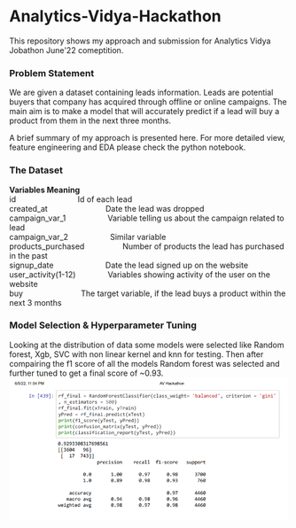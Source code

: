 # Analytics-Vidya-Hackathon
This repository shows my approach and submission for Analytics Vidya Jobathon June'22 comeptition. 

### Problem Statement
We are given a dataset containing leads information. Leads are potential buyers that company has acquired through offline or online campaigns. The main aim is to make a model that will accurately predict if a lead will buy a product from them in the next three months.

A brief summary of my approach is presented here. For more detailed view, feature engineering and EDA please check the python notebook.
### The Dataset
<b>Variables                  Meaning</b><br>
id            &emsp; &emsp; &emsp; &emsp; &emsp; &emsp;    Id of each lead<br>
created_at      &ensp; &emsp;   &emsp; &emsp; &emsp; &emsp;    Date the lead was dropped<br>
campaign_var_1      &emsp; &emsp; &emsp; &emsp;    Variable telling us about the campaign related to lead<br>
campaign_var_2      &emsp; &emsp; &emsp; &emsp;    Similar variable<br>
products_purchased  &ensp; &emsp; &emsp; &emsp;    Number of products the lead has purchased in the past<br>
signup_date       &emsp;  &emsp; &emsp; &emsp; &emsp;    Date the lead signed up on the website<br>
user_activity(1-12) &emsp; &emsp; &emsp;    Variables showing activity of the user on the website<br>
buy              &ensp; &emsp;  &emsp; &emsp; &emsp; &emsp;    The target variable, if the lead buys a product within the next 3 months<br>

### Model Selection & Hyperparameter Tuning
Looking at the distribution of data some models were selected like Random forest, Xgb, SVC with non linear kernel and knn for testing. Then after compairing the f1 score of all the models Random forest was selected and further tuned to get a final score of ~0.93.
![](Final_Result.png)
